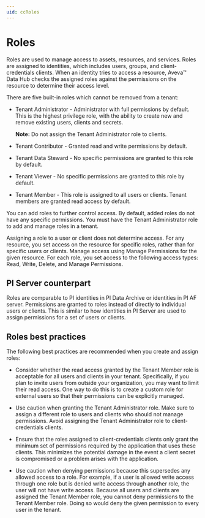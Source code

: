 ```yaml
---
uid: ccRoles
---
```


# Roles

Roles are used to manage access to assets, resources, and services. Roles are assigned to identities, which includes users, groups, and client-credentials clients. When an identity tries to access a resource, Aveva&trade; Data Hub checks the assigned roles against the permissions on the resource to determine their access level.

There are five built-in roles which cannot be removed from a tenant:

- Tenant Administrator - Administrator with full permissions by default. This is the highest privilege role, with the ability to create new and remove existing users, clients and secrets.

  **Note:** Do not assign the Tenant Administrator role to clients.

- Tenant Contributor - Granted read and write permissions by default.

- Tenant Data Steward - No specific permissions are granted to this role by default.

- Tenant Viewer - No specific permissions are granted to this role by default.

- Tenant Member - This role is assigned to all users or clients. Tenant members are granted read access by default.

You can add roles to further control access. By default, added roles do not have any specific permissions. You must have the Tenant Administrator role to add and manage roles in a tenant. 

Assigning a role to a user or client does not determine access. For any resource, you set access on the resource for specific roles, rather than for specific users or clients. Manage access using Manage Permissions for the given resource. For each role, you set access to the following access types: Read, Write, Delete, and Manage Permissions.

## <a name="roles-pi-server"></a>PI Server counterpart

Roles are comparable to PI identities in PI Data Archive or identities in PI AF server. Permissions are granted to roles instead of directly to individual users or clients. This is similar to how identities in PI Server are used to assign permissions for a set of users or clients.

## <a name="roles-bp"></a>Roles best practices

The following best practices are recommended when you create and assign roles:

- Consider whether the read access granted by the Tenant Member role is acceptable for all users and clients in your tenant. Specifically, if you plan to invite users from outside your organization, you may want to limit their read access. One way to do this is to create a custom role for external users so that their permissions can be explicitly managed.

- Use caution when granting the Tenant Administrator role. Make sure to assign a different role to users and clients who should not manage permissions. Avoid assigning the Tenant Administrator role to client-credentials clients.

- Ensure that the roles assigned to client-credentials clients only grant the minimum set of permissions required by the application that uses these clients. This minimizes the potential damage in the event a client secret is compromised or a problem arises with the application.

- Use caution when denying permissions because this supersedes any allowed access to a role. For example, if a user is allowed write access through one role but is denied write access through another role, the user will not have write access. Because all users and clients are assigned the Tenant Member role, you cannot deny permissions to the Tenant Member role. Doing so would deny the given permission to every user in the tenant.
